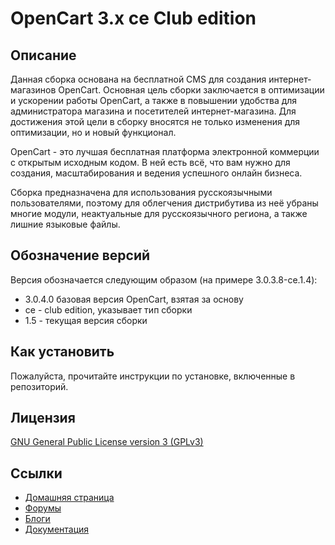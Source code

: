 # OpenCart 3.x ce Club edition

## Описание

Данная сборка основана на бесплатной CMS для создания интернет-магазинов OpenCart. 
Основная цель сборки заключается в оптимизации и ускорении работы OpenCart, а также в повышении удобства для администратора магазина и посетителей интернет-магазина. 
Для достижения этой цели в сборку вносятся не только изменения для оптимизации, но и новый функционал.

OpenCart - это лучшая бесплатная  платформа электронной коммерции с открытым исходным кодом. В ней есть всё, что вам нужно для создания, масштабирования и ведения успешного онлайн бизнеса.

Сборка предназначена для использования русскоязычными пользователями, поэтому для облегчения дистрибутива из неё убраны многие модули, неактуальные для русскоязычного региона, а также лишние языковые файлы.

## Обозначение версий

Версия обозначается следующим образом (на примере 3.0.3.8-ce.1.4):
- 3.0.4.0 базовая версия OpenCart, взятая за основу
- ce - club edition, указывает тип сборки
- 1.5 - текущая версия сборки

## Как установить

Пожалуйста, прочитайте инструкции по установке, включенные в репозиторий.

## Лицензия

[GNU General Public License version 3 (GPLv3)](https://github.com/OpenCart-Club/opencart/blob/ocClub3/license.txt)

## Ссылки

- [Домашняя страница](https://opencart.club/)
- [Форумы](https://opencart.club/forums/)
- [Блоги](https://opencart.club/blogs/)
- [Документация](https://opencart.club/doc/intro/)

